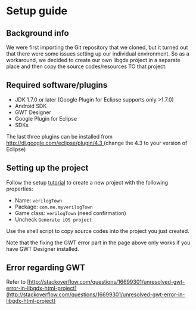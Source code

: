 # Setup guide

## Background info
We were first importing the Git repository that we cloned, but it turned out
that there were some issues setting up our individual environment. So as a
workaround, we decided to create our own libgdx project in a separate place
and then copy the source codes/resources TO that project.

## Required software/plugins
* JDK 1.7.0 or later (Google Plugin for Eclipse supports only >1.7.0)
* Android SDK
* GWT Designer
* Google Plugin for Eclipse
* SDKs

The last three plugins can be installed from
[http://dl.google.com/eclipse/plugin/4.3 ](http://dl.google.com/eclipse/plugin/4.3)
(change the 4.3 to your version of Eclipse)

## Setting up the project
Follow the setup
[tutorial](https://github.com/libgdx/libgdx/wiki/Project-setup%2C-running-%26-debugging)
to create a new project with the following properties:

* Name: `verilogTown`
* Package: `com.me.myverilogTown`
* Game class: `verilogTown` (need confirmation)
* Uncheck `Generate iOS project`

Use the shell script to copy source codes into the project you just created.

Note that the fixing the GWT error part in the page above only works if you
have GWT Designer installed.

## Error regarding GWT
Refer to
[http://stackoverflow.com/questions/16699301/unresolved-gwt-error-in-libgdx-html-project](http://stackoverflow.com/questions/16699301/unresolved-gwt-error-in-libgdx-html-project)
